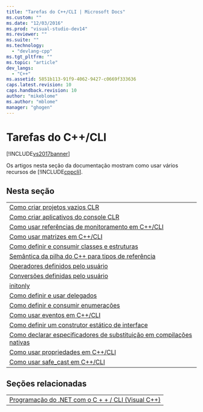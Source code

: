 ```yaml
---
title: "Tarefas do C++/CLI | Microsoft Docs"
ms.custom: ""
ms.date: "12/03/2016"
ms.prod: "visual-studio-dev14"
ms.reviewer: ""
ms.suite: ""
ms.technology: 
  - "devlang-cpp"
ms.tgt_pltfrm: ""
ms.topic: "article"
dev_langs: 
  - "C++"
ms.assetid: 5851b113-91f9-4062-9427-c0669f333636
caps.latest.revision: 10
caps.handback.revision: 10
author: "mikeblome"
ms.author: "mblome"
manager: "ghogen"
---
```

# Tarefas do C++/CLI
[!INCLUDE[vs2017banner](../assembler/inline/includes/vs2017banner.md)]

Os artigos nesta seção da documentação mostram como usar vários recursos de [!INCLUDE[cppcli](../build/reference/includes/cppcli_md.md)].  
  
## Nesta seção  
  
||  
|-|  
|[Como criar projetos vazios CLR](../dotnet/how-to-create-clr-empty-projects.md)|  
|[Como criar aplicativos do console CLR](../Topic/How%20to:%20Create%20CLR%20Console%20Applications%20\(C++-CLI\).md)|  
|[Como usar referências de monitoramento em C\+\+\/CLI](../dotnet/how-to-use-tracking-references-in-cpp-cli.md)|  
|[Como usar matrizes em C\+\+\/CLI](../dotnet/how-to-use-arrays-in-cpp-cli.md)|  
|[Como definir e consumir classes e estruturas](../dotnet/how-to-define-and-consume-classes-and-structs-cpp-cli.md)|  
|[Semântica da pilha do C\+\+ para tipos de referência](../dotnet/cpp-stack-semantics-for-reference-types.md)|  
|[Operadores definidos pelo usuário](../dotnet/user-defined-operators-cpp-cli.md)|  
|[Conversões definidas pelo usuário](../dotnet/user-defined-conversions-cpp-cli.md)|  
|[initonly](../dotnet/initonly-cpp-cli.md)|  
|[Como definir e usar delegados](../Topic/How%20to:%20Define%20and%20Use%20Delegates%20\(C++-CLI\).md)|  
|[Como definir e consumir enumerações](../Topic/How%20to:%20Define%20and%20consume%20enums%20in%20C++-CLI.md)|  
|[Como usar eventos em C\+\+\/CLI](../dotnet/how-to-use-events-in-cpp-cli.md)|  
|[Como definir um construtor estático de interface](../dotnet/how-to-define-an-interface-static-constructor-cpp-cli.md)|  
|[Como declarar especificadores de substituição em compilações nativas](../dotnet/how-to-declare-override-specifiers-in-native-compilations-cpp-cli.md)|  
|[Como usar propriedades em C\+\+\/CLI](../dotnet/how-to-use-properties-in-cpp-cli.md)|  
|[Como usar safe\_cast em C\+\+\/CLI](../Topic/How%20to:%20Use%20safe_cast%20in%20C++-CLI.md)|  
  
## Seções relacionadas  
  
||  
|-|  
|[Programação do .NET com o C \+ \+ \/ CLI \(Visual C\+\+\)](../dotnet/dotnet-programming-with-cpp-cli-visual-cpp.md)|